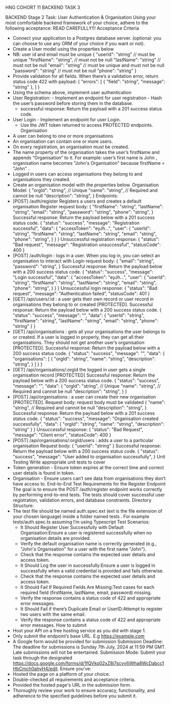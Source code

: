 HNG COHORT 11 BACKEND TASK 3


BACKEND Stage 2 Task: User Authentication & Organisation
Using your most comfortable backend framework of your choice, adhere to the following acceptance:
READ CAREFULLY!!!
Acceptance Criteria
- Connect your application to a Postgres database server. (optional: you can choose to use any ORM of your choice if you want or not).
- Create a User model using the properties below
- NB: user id and email must be unique
{
        "userId": "string" // must be unique
        "firstName": "string", // must not be null
        "lastName": "string" // must not be null
        "email": "string" // must be unique and must not be null
        "password": "string" // must not be null
        "phone": "string"
}
- Provide validation for all fields. When there’s a validation error, return status code 422 with payload:
{
  "errors": [
    {
      "field": "string",
      "message": "string"
    },
  ]
}
- Using the schema above, implement user authentication
- User Registration:
        - Implement an endpoint for user registration
        - Hash the user’s password before storing them in the database.
    - successful response: Return the payload with a 201 success status code.
- User Login
        - Implement an endpoint for user Login.
    - Use the JWT token returned to access PROTECTED endpoints.
Organisation
- A user can belong to one or more organisations
- An organisation can contain one or more users.
- On every registration, an organisation must be created.
- The name property of the organisation takes the user’s firstName and appends “Organisation” to it. For example: user’s first name is John , organisation name becomes "John's Organisation" because firstName = "John" .
- Logged in users can access organisations they belong to and organisations they created.
- Create an organisation model with the properties below.
Organisation Model:
{
        "orgId": "string", // Unique
        "name": "string", // Required and cannot be null
        "description": "string",
}
Endpoints:
- [POST] /auth/register Registers a users and creates a default organisation Register request body:
{
        "firstName": "string",
        "lastName": "string",
        "email": "string",
        "password": "string",
        "phone": "string",
}
Successful response: Return the payload below with a 201 success status code.
{
    "status": "success",
    "message": "Registration successful",
    "data": {
      "accessToken": "eyJh...",
      "user": {
              "userId": "string",
              "firstName": "string",
                                "lastName": "string",
                                "email": "string",
                                "phone": "string",
      }
    }
}
Unsuccessful registration response:
{
    "status": "Bad request",
    "message": "Registration unsuccessful",
    "statusCode": 400
}
- [POST] /auth/login : logs in a user. When you log in, you can select an organisation to interact with
Login request body:
{
        "email": "string",
        "password": "string",
}
Successful response: Return the payload below with a 200 success status code.
{
    "status": "success",
    "message": "Login successful",
    "data": {
      "accessToken": "eyJh...",
      "user": {
              "userId": "string",
              "firstName": "string",
                                "lastName": "string",
                                "email": "string",
                                "phone": "string",
      }
    }
}
Unsuccessful login response:
{
    "status": "Bad request",
    "message": "Authentication failed",
    "statusCode": 401
}
- [GET] /api/users/:id : a user gets their own record or user record in organisations they belong to or created [PROTECTED].
Successful response: Return the payload below with a 200 success status code.
{
                "status": "success",
    "message": "<message>",
    "data": {
      "userId": "string",
      "firstName": "string",
                        "lastName": "string",
                        "email": "string",
                        "phone": "string"
    }
}
- [GET] /api/organisations : gets all your organisations the user belongs to or created. If a user is logged in properly, they can get all their organisations. They should not get another user’s organisation [PROTECTED].
Successful response: Return the payload below with a 200 success status code.
{
    "status": "success",
                "message": "<message>",
    "data": {
      "organisations": [
              {
                      "orgId": "string",
                                        "name": "string",
                                        "description": "string",
              }
      ]
    }
}
- [GET] /api/organisations/:orgId the logged in user gets a single organisation record [PROTECTED]
Successful response: Return the payload below with a 200 success status code.
{
    "status": "success",
                "message": "<message>",
    "data": {
                        "orgId": "string", // Unique
                        "name": "string", // Required and cannot be null
                        "description": "string",
        }
}
- [POST] /api/organisations : a user can create their new organisation [PROTECTED].
Request body: request body must be validated
{
        "name": "string", // Required and cannot be null
        "description": "string",
}
Successful response: Return the payload below with a 201 success status code.
{
    "status": "success",
    "message": "Organisation created successfully",
    "data": {
              "orgId": "string",
                                "name": "string",
                                "description": "string"
    }
}
Unsuccessful response:
{
    "status": "Bad Request",
    "message": "Client error",
    "statusCode": 400
}
- [POST] /api/organisations/:orgId/users : adds a user to a particular organisation
Request body:
{
        "userId": "string"
}
Successful response: Return the payload below with a 200 success status code.
{
    "status": "success",
    "message": "User added to organisation successfully",
}
Unit Testing
Write appropriate unit tests to cover
- Token generation - Ensure token expires at the correct time and correct user details is found in token.
- Organisation - Ensure users can’t see data from organisations they don’t have access to.
End-to-End Test Requirements for the Register Endpoint
The goal is to ensure the POST /auth/register endpoint works correctly by performing end-to-end tests. The tests should cover successful user registration, validation errors, and database constraints.
Directory Structure:
- The test file should be named auth.spec.ext (ext is the file extension of your chosen language) inside a folder named tests . For example tests/auth.spec.ts assuming I’m using Typescript
Test Scenarios:
    - It Should Register User Successfully with Default Organisation:Ensure a user is registered successfully when no organisation details are provided.
    - Verify the default organisation name is correctly generated (e.g., "John's Organisation" for a user with the first name "John").
    - Check that the response contains the expected user details and access token.
    - It Should Log the user in successfully:Ensure a user is logged in successfully when a valid credential is provided and fails otherwise.
    - Check that the response contains the expected user details and access token.
    - It Should Fail If Required Fields Are Missing:Test cases for each required field (firstName, lastName, email, password) missing.
    - Verify the response contains a status code of 422 and appropriate error messages.
    - It Should Fail if there’s Duplicate Email or UserID:Attempt to register two users with the same email.
    - Verify the response contains a status code of 422 and appropriate error messages.
How to submit
- Host your API on a free hosting service as you did with stage 1.
- Only submit the endpoint’s base URL. E.g https://example.com
- A Google form would be provided for submission
Submission Deadline:
The deadline for submissions is Sunday 7th July, 2024 at 11:59 PM GMT. Late submissions will not be entertained.
Submission Mode:
Submit your task through the designated https://docs.google.com/forms/d/1fQVkq02xZ8i7scvvIIjWha8WcDabcc1HbCmch0ahyH4/edit. Ensure you've:
- Hosted the page on a platform of your choice.
- Double-checked all requirements and acceptance criteria.
- Provided the hosted page's URL in the submission form.
- Thoroughly review your work to ensure accuracy, functionality, and adherence to the specified guidelines before you submit it.